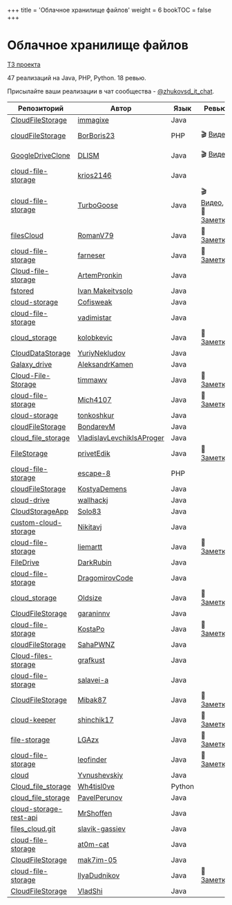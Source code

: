 +++
title = 'Облачное хранилище файлов'
weight = 6
bookTOC = false
+++

# Облачное хранилище файлов

[ТЗ проекта](../projects/cloud-file-storage.md)

47 реализаций на Java, PHP, Python. 18 ревью.

Присылайте ваши реализации в чат сообщества - [@zhukovsd_it_chat](https://t.me/zhukovsd_it_chat).

| Репозиторий | Автор | Язык | Ревью | Автор ревью |
|-------------|-------|------|-------|-------------|
| [CloudFileStorage](https://github.com/immagixe/CloudFileStorage) | [immagixe](https://github.com/immagixe) | Java |  |  |
| [cloudFileStorage](https://github.com/BorBoris23/cloudFileStorage) | [BorBoris23](https://github.com/BorBoris23) | PHP | 🎬 [Видео](https://www.youtube.com/watch?v=OVXmQifkexA) | Сергей [@zhukovsd](https://t.me/zhukovsd) |
| [GoogleDriveClone](https://github.com/DLISM/GoogleDriveClone) | [DLISM](https://github.com/DLISM) | Java | 🎬 [Видео](https://t.me/zhukovsd_it_chat/6767) | Сергей [@zhukovsd](https://t.me/zhukovsd) |
| [cloud-file-storage](https://github.com/krios2146/cloud-file-storage) | [krios2146](https://github.com/krios2146) | Java |  |  |
| [cloud-file-storage](https://github.com/TurboGoose/cloud-file-storage) | [TurboGoose](https://github.com/TurboGoose) | Java | 🎬 [Видео](https://t.me/zhukovsd_it_chat/36625), 📝 [Заметки](https://gist.github.com/zhukovsd/2289c7861de6610b7931ff9335a906f9) | Сергей [@zhukovsd](https://t.me/zhukovsd) |
| [filesCloud](https://github.com/RomanV79/filesCloud) | [RomanV79](https://github.com/RomanV79) | Java | 📝 [Заметки](https://gist.github.com/zhukovsd/f1e630b6dcc430762fa28bd74b0a078d) | Сергей [@zhukovsd](https://t.me/zhukovsd) |
| [cloud-file-storage](https://github.com/farneser/cloud-file-storage) | [farneser](https://github.com/farneser) | Java | 📝 [Заметки](https://gist.github.com/zhukovsd/662af182fa511b5db31702bd2ac2e934) | Владимир [@krios2146](https://t.me/krios2146) |
| [Cloud-file-storage](https://github.com/ArtemPronkin/Cloud-file-storage) | [ArtemPronkin](https://github.com/ArtemPronkin) | Java |  |  |
| [fstored](https://github.com/makeitvsolo/fstored) | [Ivan Makeitvsolo](https://github.com/makeitvsolo) | Java |  |  |
| [cloud-storage](https://github.com/Cofisweak/cloud-storage) | [Cofisweak](https://github.com/Cofisweak) | Java |  |  |
| [cloud-file-storage](https://github.com/vadimistar/cloud-file-storage) | [vadimistar](https://github.com/vadimistar) | Java |  |  |
| [cloud_storage](https://github.com/kolobkevic/cloud_storage) | [kolobkevic](https://github.com/kolobkevic) | Java | 📝 [Заметки](https://gist.github.com/Asenim/fba405ca591617fc5599508c61e895a9) | Илья [@coderilya](https://t.me/coderilya) |
| [CloudDataStorage](https://github.com/YuriyNekludov/CloudDataStorage) | [YuriyNekludov](https://github.com/YuriyNekludov) | Java |  |  |
| [Galaxy_drive](https://github.com/AleksandrKamen/Galaxy_drive) | [AleksandrKamen](https://github.com/AleksandrKamen) | Java |  |  |
| [Cloud-File-Storage](https://github.com/timmawv/Cloud-File-Storage) | [timmawv](https://github.com/timmawv) | Java | 📝 [Заметки](https://gist.github.com/Asenim/7b89de0d3d4d9fea65974d367beda354) | Илья [@coderilya](https://t.me/coderilya) |
| [cloud-file-storage](https://github.com/Mich4107/cloud-file-storage) | [Mich4107](https://github.com/Mich4107) | Java | 📝 [Заметки](https://gist.github.com/Asenim/7209eb8846aef46d4efe8d0d009d1030) | Иван [@makeitvsolo](https://t.me/makeitvsolo) |
| [cloud-storage](https://github.com/tonkoshkur/cloud-storage) | [tonkoshkur](https://github.com/tonkoshkur) | Java |  |  |
| [cloudFileStorage](https://github.com/BondarevM/cloudFileStorage) | [BondarevM](https://github.com/BondarevM) | Java |  |  |
| [cloud_file_storage](https://github.com/VladislavLevchikIsAProger/cloud_file_storage) | [VladislavLevchikIsAProger](https://github.com/VladislavLevchikIsAProger) | Java |  |  |
| [FileStorage](https://github.com/privetEdik/FileStorage) | [privetEdik](https://github.com/privetEdik) | Java | 📝 [Заметки](https://gist.github.com/krios2146/abfa398f9a3d55fcc7bbe899af164ae3) | Владимир [@krios2146](https://t.me/krios2146) |
| [cloud-file-storage](https://github.com/escape-8/cloud-file-storage) | [escape-8](https://github.com/escape-8) | PHP |  |  |
| [cloudFileStorage](https://github.com/KostyaDemens/cloudFileStorage) | [KostyaDemens](https://github.com/KostyaDemens) | Java |  |  |
| [cloud-drive](https://github.com/wallhackj/cloud-drive) | [wallhackj](https://github.com/wallhackj) | Java |  |  |
| [CloudStorageApp](https://github.com/Solo83/CloudStorageApp) | [Solo83](https://github.com/Solo83) | Java |  |  |
| [custom-cloud-storage](https://github.com/Nikitavj/custom-cloud-storage) | [Nikitavj](https://github.com/Nikitavj) | Java |  |  |
| [cloud-file-storage](https://github.com/liemartt/cloud-file-storage) | [liemartt](https://github.com/liemartt) | Java | 📝 [Заметки](https://gist.github.com/krios2146/1b862c67a6d284bf81848cd48c2b8ff8) | Владимир [@krios2146](https://t.me/krios2146) |
| [FileDrive](https://github.com/DarkRubin/FileDrive) | [DarkRubin](https://github.com/DarkRubin) | Java |  |  |
| [cloud-file-storage](https://github.com/DragomirovCode/cloud-file-storage) | [DragomirovCode](https://github.com/DragomirovCode) | Java |  |  |
| [cloud_storage](https://github.com/Oldsize/cloud_storage) | [Oldsize](https://github.com/Oldsize) | Java | 📝 [Заметки](https://gist.github.com/DarkRubin/a47cb7e657b71e3b5076a4b23cdcb99b) | Вадим [@oneQwerty2](https://t.me/oneQwerty2) |
| [CloudFileStorage](https://github.com/garaninnv/CloudFileStorage) | [garaninnv](https://github.com/garaninnv) | Java |  |  |
| [cloud-file-storage](https://github.com/KostaPo/cloud-file-storage) | [KostaPo](https://github.com/KostaPo) | Java | 📝 [Заметки](https://gist.github.com/Asenim/2d1db5f72724483af767c0974d5a9f03) | Евгений [@solid_jdk](https://t.me/solid_jdk) |
| [cloudFileStorage](https://github.com/SahaPWNZ/cloudFileStorage) | [SahaPWNZ](https://github.com/SahaPWNZ) | Java |  |  |
| [Cloud-files-storage](https://github.com/grafkust/Cloud-files-storage) | [grafkust](https://github.com/grafkust) | Java |  |  |
| [cloud-file-storage](https://github.com/salavei-a/cloud-file-storage) | [salavei-a](https://github.com/salavei-a) | Java |  |  |
| [CloudFileStorage](https://github.com/Mibak87/CloudFileStorage) | [Mibak87](https://github.com/Mibak87) | Java | 📝 [Заметки](https://gist.github.com/Asenim/81b00010952c11352b749169715ae099) | Евгений [@solid_jdk](https://t.me/solid_jdk) |
| [cloud-keeper](https://github.com/shinchik17/cloud-keeper) | [shinchik17](https://github.com/shinchik17) | Java | 📝 [Заметки](https://gist.github.com/OlegTihii/14e897164246e736ffb493c9cf09ecc5) | Евгений [@solid_jdk](https://t.me/solid_jdk) |
| [file-storage](https://github.com/LGAzx/file-storage) | [LGAzx](https://github.com/LGAzx) | Java | 📝 [Заметки](https://gist.github.com/DarkRubin/a7e79ffdb0c4e326e90caacf7e7804ac) | Вадим [@oneQwerty2](https://t.me/oneQwerty2) |
| [cloud-file-storage](https://github.com/leofinder/cloud-file-storage) | [leofinder](https://github.com/leofinder) | Java | 📝 [Заметки](https://gist.github.com/OlegTihii/e3b3010de9bfc1b73b1c07240de36489) | Вадим [@oneQwerty2](https://t.me/oneQwerty2) |
| [cloud](https://github.com/Yvnushevskiy/cloud) | [Yvnushevskiy](https://github.com/Yvnushevskiy) | Java |  |  |
| [Cloud_file_storage](https://github.com/Wh4tisl0ve/Cloud_file_storage) | [Wh4tisl0ve](https://github.com/Wh4tisl0ve) | Python |  |  |
| [cloud_file_storage](https://github.com/PavelPerunov/cloud_file_storage) | [PavelPerunov](https://github.com/PavelPerunov) | Java |  |  |
| [cloud-storage-rest-api](https://github.com/MrShoffen/cloud-storage-rest-api) | [MrShoffen](https://github.com/MrShoffen) | Java |  |  |
| [files_cloud.git](https://github.com/slavik-gassiev/files_cloud.git) | [slavik-gassiev](https://github.com/slavik-gassiev) | Java |  |  |
| [cloud-file-storage](https://github.com/at0m-cat/cloud-file-storage) | [at0m-cat](https://github.com/at0m-cat) | Java |  |  |
| [CloudFileStorage](https://github.com/mak7im-05/CloudFileStorage) | [mak7im-05](https://github.com/mak7im-05) | Java |  |  |
| [cloud-file-storage](https://github.com/IlyaDudnikov/cloud-file-storage) | [IlyaDudnikov](https://github.com/IlyaDudnikov) | Java | 📝 [Заметки](https://gist.github.com/OlegTihii/65cab1bedcace799073316067a30c25f) | Вадим [@oneQwerty2](https://t.me/oneQwerty2) |
| [CloudFileStorage](https://github.com/VladShi/CloudFileStorage) | [VladShi](https://github.com/VladShi) | Java |  |  |
